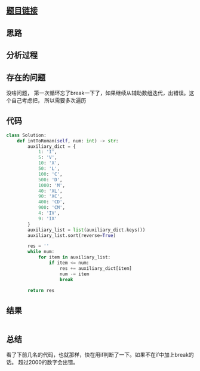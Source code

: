 [//]: # (@Author  : xu.junpeng)
[//]: # (@Time    : ${DATE} ${TIME})

## [题目链接](https://leetcode.com/problems/integer-to-roman/)

## 思路

## 分析过程

## 存在的问题
没啥问题， 第一次循环忘了break一下了，如果继续从辅助数组迭代，出错误。这个自己考虑把， 所以需要多次遍历
## 代码
```python
class Solution:
    def intToRoman(self, num: int) -> str:
        auxiliary_dict = {
            1: 'I',
            5: 'V',
            10: 'X',
            50: 'L',
            100: 'C',
            500: 'D',
            1000: 'M',
            40: 'XL',
            90: 'XC',
            400: 'CD',
            900: 'CM',
            4: 'IV',
            9: 'IX'
        }
        auxiliary_list = list(auxiliary_dict.keys())
        auxiliary_list.sort(reverse=True)

        res = ''
        while num:
            for item in auxiliary_list:
                if item <= num:
                    res += auxiliary_dict[item]
                    num -= item
                    break

        return res
```

## 结果
```

```
## 总结
看了下前几名的代码，也就那样，快在用if判断了一下。如果不在if中加上break的话。 超过2000的数字会出错。
